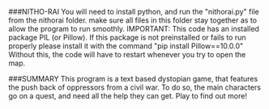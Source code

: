 ###NITHO-RAI
You will need to install python, and run the "nithorai.py" file from the nithorai folder.
make sure all files in this folder stay together as to allow the program to run smoothly.
	IMPORTANT: This code has an installed package PIL (or Pillow). If this package is not preinstalled or fails to run properly please install it with the command "pip install Pillow==10.0.0" Without this, the code will have to restart whenever you try to open the map.


###SUMMARY
This program is a text based dystopian game, that features the push back of oppressors from a civil war. To do so, the main characters go on a quest, and need all the help they can get. Play to find out more!
